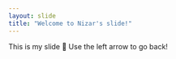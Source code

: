 ```yaml
---
layout: slide
title: "Welcome to Nizar's slide!"
---
```

This is my slide :tada:
Use the left arrow to go back!
